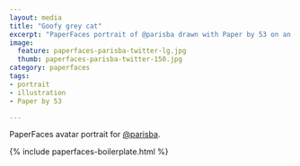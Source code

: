 ```yaml
---
layout: media
title: "Goofy grey cat"
excerpt: "PaperFaces portrait of @parisba drawn with Paper by 53 on an iPad."
image: 
  feature: paperfaces-parisba-twitter-lg.jpg
  thumb: paperfaces-parisba-twitter-150.jpg
category: paperfaces
tags: 
- portrait
- illustration
- Paper by 53

---
```


PaperFaces avatar portrait for [@parisba](http://twitter.com/parisba).

{% include paperfaces-boilerplate.html %}
